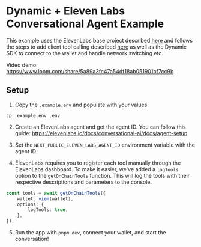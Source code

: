 # Dynamic + Eleven Labs Conversational Agent Example

This example uses the ElevenLabs base project described [here](https://elevenlabs.io/docs/conversational-ai/guides/conversational-ai-guide-nextjs) and follows the steps to add client tool calling described [here](https://elevenlabs.io/docs/conversational-ai/customization/client-tools) as well as the Dynamic SDK to connect to the wallet and handle network switching etc.

Video demo: https://www.loom.com/share/5a89a3fc47a54df18ab051901bf7cc9b

## Setup

1. Copy the `.example.env` and populate with your values.

```
cp .example.env .env
```

2. Create an ElevenLabs agent and get the agent ID. You can follow this guide: https://elevenlabs.io/docs/conversational-ai/docs/agent-setup

3. Set the `NEXT_PUBLIC_ELEVEN_LABS_AGENT_ID` environment variable with the agent ID.

4. ElevenLabs requires you to register each tool manually through the ElevenLabs dashboard. To make it easier, we've added a `logTools` option to the `getOnChainTools` function. This will log the tools with their respective descriptions and parameters to the console.

```typescript
const tools = await getOnChainTools({
    wallet: viem(wallet),
    options: {
        logTools: true,
    },
});
```

5. Run the app with `pnpm dev`, connect your wallet, and start the conversation!

